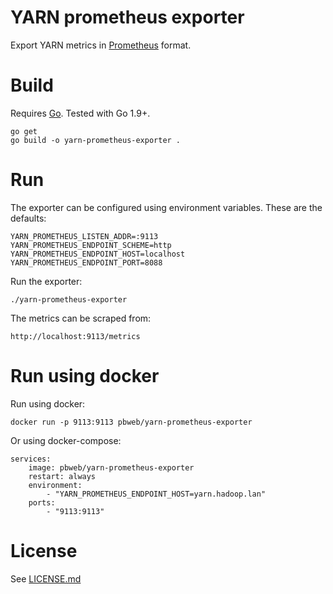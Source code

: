 # YARN prometheus exporter

Export YARN metrics in [Prometheus](https://prometheus.io/) format.

# Build

Requires [Go](https://golang.org/doc/install). Tested with Go 1.9+.

    go get
    go build -o yarn-prometheus-exporter .

# Run

The exporter can be configured using environment variables. These are the defaults:

    YARN_PROMETHEUS_LISTEN_ADDR=:9113
    YARN_PROMETHEUS_ENDPOINT_SCHEME=http
    YARN_PROMETHEUS_ENDPOINT_HOST=localhost
    YARN_PROMETHEUS_ENDPOINT_PORT=8088

Run the exporter:

    ./yarn-prometheus-exporter

The metrics can be scraped from:

    http://localhost:9113/metrics

# Run using docker

Run using docker:

    docker run -p 9113:9113 pbweb/yarn-prometheus-exporter

Or using docker-compose:

    services:
        image: pbweb/yarn-prometheus-exporter
        restart: always
        environment:
            - "YARN_PROMETHEUS_ENDPOINT_HOST=yarn.hadoop.lan"
        ports:
            - "9113:9113"

# License

See [LICENSE.md](LICENSE.md)
